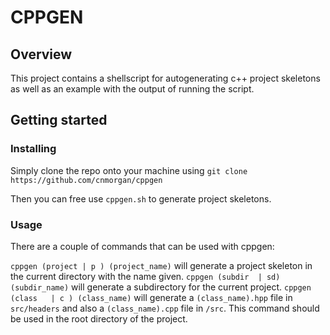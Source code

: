 # CPPGEN

## Overview

This project contains a shellscript for autogenerating c++ project skeletons as well as an example with the output of running the script.

## Getting started

### Installing

Simply clone the repo onto your machine using `git clone https://github.com/cnmorgan/cppgen`

Then you can free use `cppgen.sh` to generate project skeletons.

### Usage

There are a couple of commands that can be used with cppgen:

`cppgen (project | p ) (project_name)` will generate a project skeleton in the current directory with the name given.
`cppgen (subdir  | sd) (subdir_name)` will generate a subdirectory for the current project.
`cppgen (class   | c ) (class_name)` will generate a `(class_name).hpp` file in `src/headers` and also a `(class_name).cpp` file in `/src`. This command should be used in the root
directory of the project.
